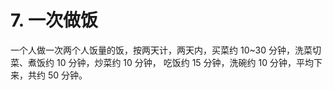 # 7. 一次做饭

一个人做一次两个人饭量的饭，按两天计，两天内，买菜约 10~30 分钟，洗菜切菜、煮饭约 10 分钟，炒菜约 10 分钟，
吃饭约 15 分钟，洗碗约 10 分钟，平均下来，共约 50 分钟。
